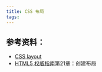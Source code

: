 ```yaml
---
title: CSS 布局
tags:
---
```



## 参考资料：

- [CSS layout](https://developer.mozilla.org/en-US/docs/Learn/CSS/CSS_layout)
- [HTML5 权威指南](http://www.ituring.com.cn/book/931)第21章：创建布局
